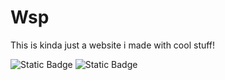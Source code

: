 # Wsp 

This is kinda just a website i made with cool stuff!


![Static Badge](https://img.shields.io/badge/How%20ya%20doin%3F-%3F?style=plastic&label=%E2%96%88H%E2%96%88E%E2%96%88L%E2%96%88L%E2%96%88O%E2%96%88&labelColor=0%2C255%2C255&color=255%2C255%2C0&link=https%3A%2F%2Fphantom-void.github.io%2FPhantomVoidProjects%2F)
<object>
<img alt="Static Badge" src="https://img.shields.io/badge/hello-my%20name%20is%20josiah!-cyan?style=plastic&labelColor=cyan&color=blue&link=https%3A%2F%2Fphantom-void.github.io%2FPhantomVoidProjects%2F">
</object>

